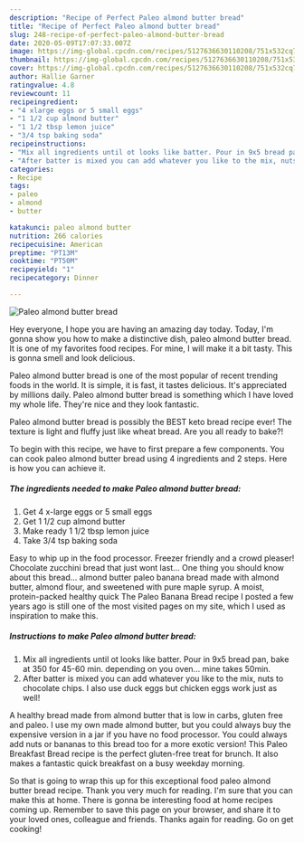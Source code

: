 ```yaml
---
description: "Recipe of Perfect Paleo almond butter bread"
title: "Recipe of Perfect Paleo almond butter bread"
slug: 248-recipe-of-perfect-paleo-almond-butter-bread
date: 2020-05-09T17:07:33.007Z
image: https://img-global.cpcdn.com/recipes/5127636630110208/751x532cq70/paleo-almond-butter-bread-recipe-main-photo.jpg
thumbnail: https://img-global.cpcdn.com/recipes/5127636630110208/751x532cq70/paleo-almond-butter-bread-recipe-main-photo.jpg
cover: https://img-global.cpcdn.com/recipes/5127636630110208/751x532cq70/paleo-almond-butter-bread-recipe-main-photo.jpg
author: Hallie Garner
ratingvalue: 4.8
reviewcount: 11
recipeingredient:
- "4 xlarge eggs or 5 small eggs"
- "1 1/2 cup almond butter"
- "1 1/2 tbsp lemon juice"
- "3/4 tsp baking soda"
recipeinstructions:
- "Mix all ingredients until ot looks like batter. Pour in 9x5 bread pan, bake at 350 for 45-60 min. depending on you oven... mine takes 50min."
- "After batter is mixed you can add whatever you like to the mix, nuts to chocolate chips. I also use duck eggs but chicken eggs work just as well!"
categories:
- Recipe
tags:
- paleo
- almond
- butter

katakunci: paleo almond butter 
nutrition: 266 calories
recipecuisine: American
preptime: "PT13M"
cooktime: "PT50M"
recipeyield: "1"
recipecategory: Dinner

---
```



![Paleo almond butter bread](https://img-global.cpcdn.com/recipes/5127636630110208/751x532cq70/paleo-almond-butter-bread-recipe-main-photo.jpg)

Hey everyone, I hope you are having an amazing day today. Today, I'm gonna show you how to make a distinctive dish, paleo almond butter bread. It is one of my favorites food recipes. For mine, I will make it a bit tasty. This is gonna smell and look delicious.

Paleo almond butter bread is one of the most popular of recent trending foods in the world. It is simple, it is fast, it tastes delicious. It's appreciated by millions daily. Paleo almond butter bread is something which I have loved my whole life. They're nice and they look fantastic.

Paleo almond butter bread is possibly the BEST keto bread recipe ever! The texture is light and fluffy just like wheat bread. Are you all ready to bake?!


To begin with this recipe, we have to first prepare a few components. You can cook paleo almond butter bread using 4 ingredients and 2 steps. Here is how you can achieve it.

##### The ingredients needed to make Paleo almond butter bread:

1. Get 4 x-large eggs or 5 small eggs
1. Get 1 1/2 cup almond butter
1. Make ready 1 1/2 tbsp lemon juice
1. Take 3/4 tsp baking soda


Easy to whip up in the food processor. Freezer friendly and a crowd pleaser! Chocolate zucchini bread that just wont last… One thing you should know about this bread… almond butter paleo banana bread made with almond butter, almond flour, and sweetened with pure maple syrup. A moist, protein-packed healthy quick The Paleo Banana Bread recipe I posted a few years ago is still one of the most visited pages on my site, which I used as inspiration to make this. 

##### Instructions to make Paleo almond butter bread:

1. Mix all ingredients until ot looks like batter. Pour in 9x5 bread pan, bake at 350 for 45-60 min. depending on you oven... mine takes 50min.
1. After batter is mixed you can add whatever you like to the mix, nuts to chocolate chips. I also use duck eggs but chicken eggs work just as well!


A healthy bread made from almond butter that is low in carbs, gluten free and paleo. I use my own made almond butter, but you could always buy the expensive version in a jar if you have no food processor. You could always add nuts or bananas to this bread too for a more exotic version! This Paleo Breakfast Bread recipe is the perfect gluten-free treat for brunch. It also makes a fantastic quick breakfast on a busy weekday morning. 

So that is going to wrap this up for this exceptional food paleo almond butter bread recipe. Thank you very much for reading. I'm sure that you can make this at home. There is gonna be interesting food at home recipes coming up. Remember to save this page on your browser, and share it to your loved ones, colleague and friends. Thanks again for reading. Go on get cooking!
